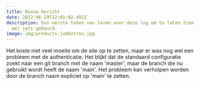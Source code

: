 ```yaml
---
title: Nieuw bericht
date: 2022-06-29T12:01:02.492Z
description: Een eerste teken van leven voor deze log om te laten zien dat er
  wel iets gebeurd.
image: img/products-jumbotron.jpg
---
```

Het koste niet veel moeite om de site op te zetten, maar er was nog wel een probleem met de authenticatie. Het blijkt dat de standaard configuratie zoekt naar een git branch met de naam 'master', maar de branch die nu gebruikt wordt heeft de naam 'main'. Het probleem kan verholpen worden door de branch naam expliciet op 'main' te zetten.